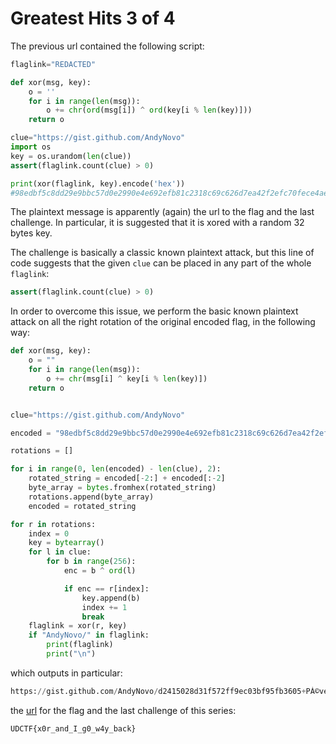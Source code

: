 # Greatest Hits 3 of 4

The previous url contained the following script:

```python
flaglink="REDACTED"

def xor(msg, key):
    o = ''
    for i in range(len(msg)):
        o += chr(ord(msg[i]) ^ ord(key[i % len(key)]))
    return o

clue="https://gist.github.com/AndyNovo"
import os
key = os.urandom(len(clue))
assert(flaglink.count(clue) > 0)

print(xor(flaglink, key).encode('hex'))
#98edbf5c8dd29e9bbc57d0e2990e4e692efb81c2318c69c626d7ea42f2efc70fece4ae5c89c7999fef1e8bac99021d7266bc9cde3cd97b9a2adaeb08dea1ca0582eaac13ced7dfdbad1194b1c60f5d372eeec29832ca20d12a85b545f9f69b1aaeb6ec4cd4
```

The plaintext message is apparently (again) the url to the flag and the last challenge. In particular, it is suggested that it is xored with a random 32 bytes key.

The challenge is basically a classic known plaintext attack, but this line of code suggests that the given `clue` can be placed in any part of the whole `flaglink`:

```python
assert(flaglink.count(clue) > 0)
```
In order to overcome this issue, we perform the basic known plaintext attack on all the right rotation of the original encoded flag, in the following way:

```python
def xor(msg, key):
    o = ""
    for i in range(len(msg)):
        o += chr(msg[i] ^ key[i % len(key)])
    return o


clue="https://gist.github.com/AndyNovo"

encoded = "98edbf5c8dd29e9bbc57d0e2990e4e692efb81c2318c69c626d7ea42f2efc70fece4ae5c89c7999fef1e8bac99021d7266bc9cde3cd97b9a2adaeb08dea1ca0582eaac13ced7dfdbad1194b1c60f5d372eeec29832ca20d12a85b545f9f69b1aaeb6ec4cd4"

rotations = []

for i in range(0, len(encoded) - len(clue), 2):
    rotated_string = encoded[-2:] + encoded[:-2]  
    byte_array = bytes.fromhex(rotated_string)  
    rotations.append(byte_array)
    encoded = rotated_string  

for r in rotations:
    index = 0
    key = bytearray()
    for l in clue:
        for b in range(256):
            enc = b ^ ord(l)

            if enc == r[index]:
                key.append(b)
                index += 1
                break
    flaglink = xor(r, key)
    if "AndyNovo/" in flaglink:
        print(flaglink) 
        print("\n")
```

which outputs in particular:

```python
https://gist.github.com/AndyNovo/d2415028d31f572ff9ec03bf95fb3605+PÀ©ve×9ÖªBûä=â5
```
the [url](https://gist.github.com/AndyNovo/d2415028d31f572ff9ec03bf95fb3605) for the flag and the last challenge of this series:

    UDCTF{x0r_and_I_g0_w4y_back}